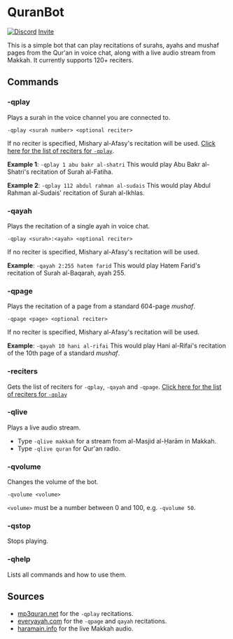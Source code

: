 

# QuranBot

[![Discord](https://img.shields.io/discord/610613297452023837?label=Support%20Server)](https://discord.gg/Ud3MHJR) 
[Invite](https://discordapp.com/oauth2/authorize?client_id=706134327200841870&scope=bot&permissions=1068032)

This is a simple bot that can play recitations of surahs, ayahs and mushaf pages from the Qur'an in voice chat, along with a live audio stream from Makkah. It currently supports 120+ reciters.

## Commands

### -qplay
Plays a surah in the voice channel you are connected to. 
```
-qplay <surah number> <optional reciter>
```
If no reciter is specified, Mishary al-Afasy's recitation will be used. 
[Click here for the list of reciters for `-qplay`](https://github.com/galacticwarrior9/QuranBot/blob/master/Reciters.md).

**Example 1**: `-qplay 1 abu bakr al-shatri`
This would play Abu Bakr al-Shatri's recitation of Surah al-Fatiha.

**Example 2**: `-qplay 112 abdul rahman al-sudais`
This would play Abdul Rahman al-Sudais' recitation of Surah al-Ikhlas. 

### -qayah
Plays the recitation of a single ayah in voice chat.
```
-qplay <surah>:<ayah> <optional reciter>
```
If no reciter is specified, Mishary al-Afasy's recitation will be used.

**Example**: `-qayah 2:255 hatem farid`
This would play Hatem Farid's recitation of Surah al-Baqarah, ayah 255.

### -qpage
Plays the recitation of a page from a standard 604-page *mushaf*.
```
-qpage <page> <optional reciter>
```
If no reciter is specified, Mishary al-Afasy's recitation will be used.

**Example**: `-qayah 10 hani al-rifai`
This would play Hani al-Rifai's recitation of the 10th page of a standard *mushaf*.

### -reciters
Gets the list of reciters for `-qplay`, `-qayah` and `-qpage`.
[Click here for the list of reciters for `-qplay`](https://github.com/galacticwarrior9/QuranBot/blob/master/Reciters.md)

### -qlive
Plays a live audio stream.

 - Type `-qlive makkah` for a stream from al-Masjid al-Ḥarām in Makkah.
-    Type `-qlive quran` for Qur'an radio.

### -qvolume
Changes the volume of the bot. 
```
-qvolume <volume>
```
`<volume>` must be a number between 0 and 100, e.g. `-qvolume 50`.

### -qstop
Stops playing.

### -qhelp
Lists all commands and how to use them. 

## Sources

 - [mp3quran.net](http://mp3quran.net/) for the `-qplay` recitations.
 -  [everyayah.com](https://everyayah.com/) for the `-qpage` and `qayah`  recitations.
 - [haramain.info](http://www.haramain.info/) for the live Makkah audio.
